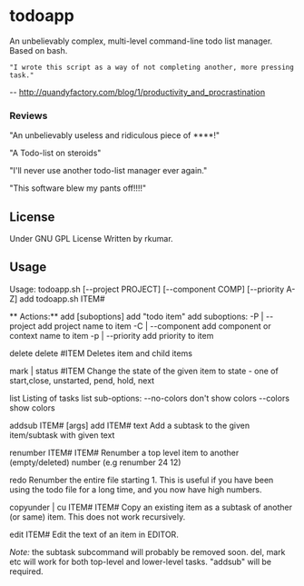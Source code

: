 # todoapp

An unbelievably complex, multi-level command-line todo list manager.  
Based on bash.

    "I wrote this script as a way of not completing another, more pressing task."
-- <http://quandyfactory.com/blog/1/productivity_and_procrastination>

### Reviews

"An unbelievably useless and ridiculous piece of ****!"

"A Todo-list on steroids"

"I'll never use another todo-list manager ever again."

"This software blew my pants off!!!!"


## License

Under GNU GPL License
Written by rkumar.

## Usage

  Usage: todoapp.sh [--project PROJECT] [--component COMP] [--priority A-Z] add <text>
         todoapp.sh <action> ITEM#

**  Actions:**
  add
     [suboptions] add "todo item"
     add suboptions:
     -P | --project  add project name to item
     -C | --component add component or context name to item
     -p | --priority  add priority to item

  delete
     delete #ITEM
     Deletes item and child items

  mark | status #ITEM <state> 
     Change the state of the given item to <state>
     state - one of start,close, unstarted, pend, hold, next

  list
     Listing of tasks
     list sub-options:
     --no-colors  don't show colors
     --colors     show colors

  addsub ITEM# [args]
     add ITEM# text
     Add a subtask to the given item/subtask with given text

  renumber ITEM# ITEM#
    Renumber a top level item to another (empty/deleted) number
    (e.g renumber 24 12)

  redo
    Renumber the entire file starting 1. This is useful if you have been
    using the todo file for a long time, and you now have high numbers.

  copyunder | cu ITEM# ITEM#
    Copy an existing item as a subtask of another (or same) item.
    This does not work recursively.

  edit ITEM#
    Edit the text of an item in EDITOR.

*Note:* the subtask subcommand will probably be removed soon. del, mark etc will work
for both top-level and lower-level tasks. "addsub" will be required.
## 
